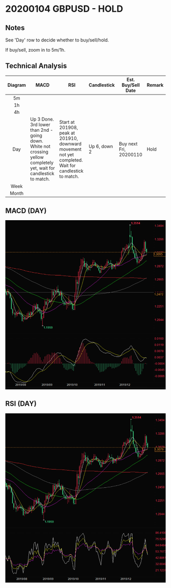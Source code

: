 # 20200104 GBPUSD - HOLD

## Notes

See 'Day' row to decide whether to buy/sell/hold.

If buy/sell, zoom in to 5m/1h.

## Technical Analysis

Diagram | MACD | RSI | Candlestick | Est. Buy/Sell Date | Remark
:-:|-|-|-|-|-
5m |||||
1h |||||
4h |||||
Day | Up 3 Done. 3rd lower than 2nd - going down. <br/> White not crossing yellow completely yet, wait for candlestick to match. | Start at 201908, peak at 201910, downward movement not yet completed. Wait for candlestick to match. | Up 6, down 2 | Buy next Fri, 20200110 | Hold
Week |||||
Month |||||

## MACD (DAY)

![MACD](20200104_GBPUSD_MACD_DAY.PNG)

## RSI (DAY)

![RSI](20200104_GBPUSD_RSI_DAY.PNG)
